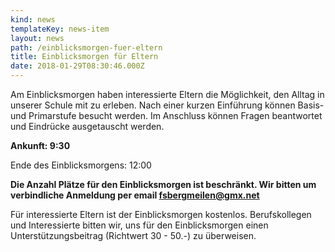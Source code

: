 ```yaml
---
kind: news
templateKey: news-item
layout: news
path: /einblicksmorgen-fuer-eltern
title: Einblicksmorgen für Eltern
date: 2018-01-29T08:30:46.000Z
---
```

Am Einblicksmorgen haben interessierte Eltern die Möglichkeit, den Alltag in unserer Schule mit zu erleben. Nach einer kurzen Einführung können Basis- und Primarstufe besucht werden. Im Anschluss können Fragen beantwortet und Eindrücke ausgetauscht werden.

**Ankunft: 9:30**

Ende des Einblicksmorgens: 12:00

**Die Anzahl Plätze für den Einblicksmorgen ist beschränkt. Wir bitten um verbindliche Anmeldung per email fsbergmeilen@gmx.net**

Für interessierte Eltern ist der Einblicksmorgen kostenlos. Berufskollegen und Interessierte bitten wir, uns für den Einblicksmorgen einen Unterstützungsbeitrag (Richtwert 30 - 50.-) zu überweisen.
